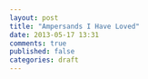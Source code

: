 ```yaml
---
layout: post
title: "Ampersands I Have Loved"
date: 2013-05-17 13:31
comments: true
published: false
categories: draft
---
```

